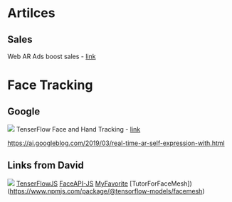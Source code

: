 # Artilces 

## Sales
Web AR Ads boost  sales - [link](https://arinsider.co/2020/09/09/how-can-brands-jumpstart-sales-with-ar-part-ii/)

# Face Tracking 
## Google 
![](/Res/InstantMotionTracking.gif)
TenserFlow Face and Hand Tracking - [link](https://blog.tensorflow.org/2020/03/face-and-hand-tracking-in-browser-with-mediapipe-and-tensorflowjs.html)


https://ai.googleblog.com/2019/03/real-time-ar-self-expression-with.html 

## Links from David
![](/Res/image8.gif)
[TenserFlowJS](https://github.com/pamruta/TensorFlowJS)
[FaceAPI-JS](https://github.com/justadudewhohacks/face-api.js/)
[MyFavorite](https://storage.googleapis.com/tfjs-models/demos/facemesh/index.html)
[TutorForFaceMesh])(https://www.npmjs.com/package/@tensorflow-models/facemesh)


